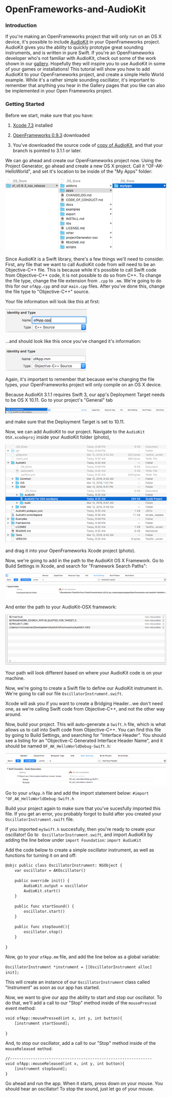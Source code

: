 # OpenFrameworks-and-AudioKit

### Introduction

If you're making an OpenFrameworks project that will only run on an OS X device, it's possible to 
include [AudioKit](http://audiokit.io/) in your OpenFrameworks project. AudioKit gives you the 
ability to quickly prototype great sounding instruments, and is written in pure 
Swift. If you're an OpenFrameworks developer who's not familiar with AudioKit, check out some of 
the work shown in our [gallery](http://audiokit.io/gallery/). Hopefully they will inspire you to 
use AudioKit in some of your games or installations! This tutorial will show you how to add 
AudioKit to your OpenFrameworks project, and create a simple Hello World example. While it's a 
rather simple sounding oscillator, it's important to remember that anything you hear in the Gallery 
pages that you like can also be implemented in your Open Frameworks project. 

### Getting Started

Before we start, make sure that you have: 

1) [Xcode 7.3](https://developer.apple.com/xcode/download/) installed 

2) [OpenFrameworks 0.9.3](http://openframeworks.cc/download/) downloaded

3) You've downloaded the source code of [copy of AudioKit](https://github.com/audiokit/AudioKit), and
that your branch is pointed to 3.1.1 or later.

We can go ahead and create our OpenFrameworks project now. Using the Project Generator, go ahead and 
create a new OS X project. Call it "OF-AK-HelloWorld", and set it's location to be inside of the 
"My Apps" folder:

![Alt Text](https://github.com/narner/OpenFrameworks-and-AudioKit-HelloWorld/raw/master/myApps.png)

Since AudioKit is a Swift library, there's a few things we'll need to consider. First, any file that
we want to call AudioKit code from will need to be an Objective-C++ file. This is because while it's 
possible to call Swift code from Objective-C++ code, it is not possible to do so from C++. To change 
the file type, change the file extension from `.cpp` to `.mm`. We're going to do this for our
`ofApp.cpp` and our `main.cpp` files. After you've done this, change the file type to 
"Objective-C++" source. 

Your file information will look like this at first:

![Alt Text](https://github.com/narner/OpenFrameworks-and-AudioKit-HelloWorld/raw/master/cpp.png)

...and should look like this once you've changed it's information:

![Alt Text](https://github.com/narner/OpenFrameworks-and-AudioKit-HelloWorld/raw/master/mm.png)

Again, it's important to remember that because we're changing the file types, your OpenFrameworks 
project will only compile on an OS X device. 

Because AudioKit 3.1.1 requires Swift 3, our app's Deployment Target needs to be OS X 10.11. Go to 
your project's "General" tab 

![Alt Text](https://github.com/narner/OpenFrameworks-and-AudioKit-HelloWorld/raw/master/generalTab.png)

and make sure that the Deployment Target is set to 10.11.

Now, we can add AudioKit to our project. Navigate to the `AudioKit OSX.xcodeproj` inside your 
AudioKit folder (photo), 

![Alt Text](https://github.com/narner/OpenFrameworks-and-AudioKit-HelloWorld/raw/master/akProject.png)

and drag it into your OpenFrameworks Xcode project (photo). 

Now, we're going to add in the path to the AudioKit OS X Framework. Go to Build Settings in Xcode, 
and search for "Framework Search Paths":

![Alt Text](https://github.com/narner/OpenFrameworks-and-AudioKit-HelloWorld/raw/master/frameworkSearchPaths.png)

And enter the path to your AudioKit-OSX framework:

![Alt Text](https://github.com/narner/OpenFrameworks-and-AudioKit-HelloWorld/raw/master/frameworkPath.png)

Your path will look different based on where your AudioKit code is on your machine.

Now, we're going to create a Swift file to define our AudioKit instrument in. We're going to call our file `OscillatorInstrument.swift`. 

Xcode will ask you if you want to create a Bridging Header...we don't need one, as we're calling 
Swift code from Objective-C++, and not the other way around.

Now, build your project. This will auto-generate a `Swift.h` file, which is what allows us to call 
into Swift code from Objective-C++. You can find this file by going to Build Settings, and searching
for "Interface Header". You should see a listing for an "Objective-C Generated Interface Header 
Name", and it should be named `OF_AK_HelloWorldDebug-Swift.h`:

![Alt Text](https://github.com/narner/OpenFrameworks-and-AudioKit-HelloWorld/raw/master/interfaceHeader.png)


Go to your `ofApp.h` file and add the import statement below:
`#import "OF_AK_HelloWorldDebug-Swift.h`


Build your project again to make sure that you've sucesfully imported this file. If you get an 
error, you probably forgot to build after you created your `OscillatorInstrument.swift` file. 

If you imported `mySwift.h` succesfully, then you're ready to create your oscillator! Go to `
OscillatorInstrument.swift`, and import AudioKit by adding the line below under `import Foundation`:
`import AudioKit`

Add the code below to create a simple oscillator instrument, as well as functions for turning it
on and off:

```
@objc public class OscillatorInstrument: NSObject {
    var oscillator = AKOscillator()
    
    public override init() {
        AudioKit.output = oscillator
        AudioKit.start()
    }
    
    public func startSound() {
        oscillator.start()
    }
    
    public func stopSound(){
        oscillator.stop()
    }
    
}
```

Now, go to your `ofApp.mm` file, and add the line below as a global variable:

`OscillatorInstrument *instrument = [[OscillatorInstrument alloc] init];`

This will create an instance of our `OscillatorInstrument` class called "Instrument" as soon as our 
app has started. 

Now, we want to give our app the ability to start and stop our oscillator. To do that, we'll add a 
call to our "Stop" method inside of the `mousePressed` event method:

```
void ofApp::mousePressed(int x, int y, int button){
    [instrument startSound];

}
```

And, to stop our oscillator, add a call to our "Stop" method inside of the `mouseReleased method`:

```
//--------------------------------------------------------------
void ofApp::mouseReleased(int x, int y, int button){
    [instrument stopSound];
}
```

Go ahead and run the app. When it starts, press down on your mouse. You should hear an oscillator!
To stop the sound, just let go of your mouse. 